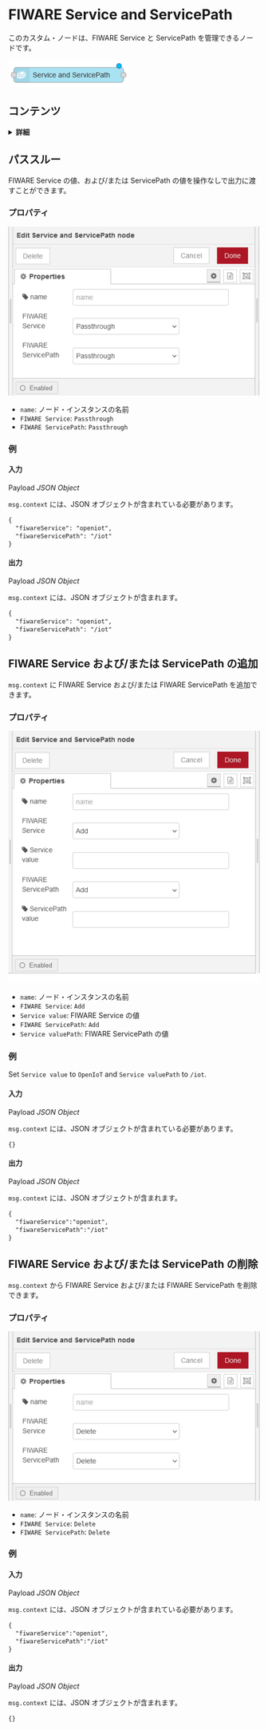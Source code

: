 # FIWARE Service and ServicePath

このカスタム・ノードは、FIWARE Service と ServicePath を管理できるノードです。

![](https://raw.githubusercontent.com/lets-fiware/node-red-contrib-letsfiware-NGSI/gh-pages/images/service-and-servicepath/service-and-servicepath-01.png)

## コンテンツ

<details>
<summary><strong>詳細</strong></summary>

-   [パススルー](#passthrough)
-   [FIWARE Service および/または ServicePath の追加](#add-fiware-service-and-or-servicepath)
-   [FIWARE Service および/または ServicePath の削除](#delete-fiware-service-and-or-servicepath)

</details>

<a name="passthrough"></a>

## パススルー

FIWARE Service の値、および/または ServicePath の値を操作なしで出力に渡すことができます。

### プロパティ

![](https://raw.githubusercontent.com/lets-fiware/node-red-contrib-letsfiware-NGSI/gh-pages/images//service-and-servicepath/service-and-servicepath-02.png)

-   `name`: ノード・インスタンスの名前
-   `FIWARE Service`: `Passthrough`
-   `FIWARE ServicePath`: `Passthrough`

### 例

#### 入力

Payload *JSON Object*

`msg.context` には、JSON オブジェクトが含まれている必要があります。

```
{
  "fiwareService": "openiot",
  "fiwareServicePath": "/iot"
}
```

#### 出力

Payload *JSON Object*

`msg.context` には、JSON オブジェクトが含まれます。

```
{
  "fiwareService": "openiot",
  "fiwareServicePath": "/iot"
}
```

<a name="add-fiware-service-and-or-servicepath"></a>

## FIWARE Service および/または ServicePath の追加

`msg.context` に FIWARE Service および/または FIWARE ServicePath を追加できます。

### プロパティ

![](https://raw.githubusercontent.com/lets-fiware/node-red-contrib-letsfiware-NGSI/gh-pages/images/service-and-servicepath/service-and-servicepath-03.png)

-   `name`: ノード・インスタンスの名前
-   `FIWARE Service`: `Add`
-   `Service value`: FIWARE Service の値
-   `FIWARE ServicePath`: `Add`
-   `Service valuePath`: FIWARE ServicePath の値

### 例

Set `Service value` to `OpenIoT` and `Service valuePath` to `/iot`.

#### 入力

Payload *JSON Object*

`msg.context` には、JSON オブジェクトが含まれている必要があります。

```
{}
```

#### 出力

Payload *JSON Object*

`msg.context` には、JSON オブジェクトが含まれます。

```
{
  "fiwareService":"openiot",
  "fiwareServicePath":"/iot"
}
```

<a name="delete-fiware-service-and-or-servicepath"></a>

## FIWARE Service および/または ServicePath の削除

`msg.context` から FIWARE Service および/または FIWARE ServicePath を削除できます。

### プロパティ

![](https://raw.githubusercontent.com/lets-fiware/node-red-contrib-letsfiware-NGSI/gh-pages/images//service-and-servicepath/service-and-servicepath-04.png)

-   `name`: ノード・インスタンスの名前
-   `FIWARE Service`: `Delete`
-   `FIWARE ServicePath`: `Delete`

### 例

#### 入力

Payload *JSON Object*

`msg.context` には、JSON オブジェクトが含まれている必要があります。

```
{
  "fiwareService":"openiot",
  "fiwareServicePath":"/iot"
}
```

#### 出力

Payload *JSON Object*

`msg.context` には、JSON オブジェクトが含まれます。

```
{}
```
